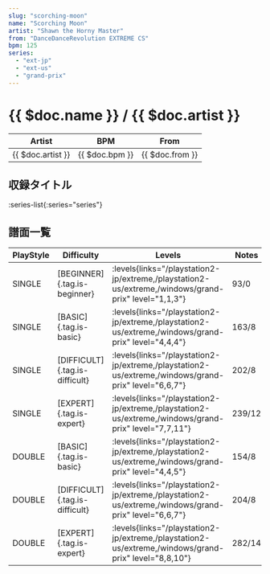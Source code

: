 ```yaml
---
slug: "scorching-moon"
name: "Scorching Moon"
artist: "Shawn the Horny Master"
from: "DanceDanceRevolution EXTREME CS"
bpm: 125
series:
  - "ext-jp"
  - "ext-us"
  - "grand-prix"
---
```


# {{ $doc.name }} / {{ $doc.artist }}

|Artist|BPM|From|
|------|---|----|
|{{ $doc.artist }}|{{ $doc.bpm }}|{{ $doc.from }}|

## 収録タイトル

:series-list{:series="series"}

## 譜面一覧

|PlayStyle|Difficulty|Levels|Notes|Movie|
|---------|----------|------|-----|-----|
|SINGLE|[BEGINNER]{.tag.is-beginner}| :levels{links="/playstation2-jp/extreme,/playstation2-us/extreme,/windows/grand-prix" level="1,1,3"}|93/0||
|SINGLE|[BASIC]{.tag.is-basic}| :levels{links="/playstation2-jp/extreme,/playstation2-us/extreme,/windows/grand-prix" level="4,4,4"}|163/8||
|SINGLE|[DIFFICULT]{.tag.is-difficult}| :levels{links="/playstation2-jp/extreme,/playstation2-us/extreme,/windows/grand-prix" level="6,6,7"}|202/8||
|SINGLE|[EXPERT]{.tag.is-expert}| :levels{links="/playstation2-jp/extreme,/playstation2-us/extreme,/windows/grand-prix" level="7,7,11"}|239/12||
|DOUBLE|[BASIC]{.tag.is-basic}| :levels{links="/playstation2-jp/extreme,/playstation2-us/extreme,/windows/grand-prix" level="4,4,5"}|154/8||
|DOUBLE|[DIFFICULT]{.tag.is-difficult}| :levels{links="/playstation2-jp/extreme,/playstation2-us/extreme,/windows/grand-prix" level="6,6,7"}|204/8||
|DOUBLE|[EXPERT]{.tag.is-expert}| :levels{links="/playstation2-jp/extreme,/playstation2-us/extreme,/windows/grand-prix" level="8,8,10"}|282/14||
